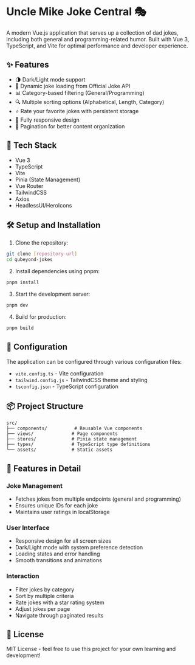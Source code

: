 # Uncle Mike Joke Central 🎭

A modern Vue.js application that serves up a collection of dad jokes, including both general and programming-related humor. Built with Vue 3, TypeScript, and Vite for optimal performance and developer experience.

## ✨ Features

- 🌗 Dark/Light mode support
- 🔄 Dynamic joke loading from Official Joke API
- 📊 Category-based filtering (General/Programming)
- 🔍 Multiple sorting options (Alphabetical, Length, Category)
- ⭐ Rate your favorite jokes with persistent storage
- 📱 Fully responsive design
- 📄 Pagination for better content organization

## 🚀 Tech Stack

- Vue 3
- TypeScript
- Vite
- Pinia (State Management)
- Vue Router
- TailwindCSS
- Axios
- HeadlessUI/HeroIcons

## 🛠️ Setup and Installation

1. Clone the repository:
```bash
git clone [repository-url]
cd qubeyond-jokes
```

2. Install dependencies using pnpm:
```bash
pnpm install
```

3. Start the development server:
```bash
pnpm dev
```

4. Build for production:
```bash
pnpm build
```

## 🔧 Configuration

The application can be configured through various configuration files:

- `vite.config.ts` - Vite configuration
- `tailwind.config.js` - TailwindCSS theme and styling
- `tsconfig.json` - TypeScript configuration

## 📦 Project Structure

```
src/
├── components/          # Reusable Vue components
├── views/              # Page components
├── stores/             # Pinia state management
├── types/              # TypeScript type definitions
└── assets/             # Static assets
```

## 🌟 Features in Detail

### Joke Management
- Fetches jokes from multiple endpoints (general and programming)
- Ensures unique IDs for each joke
- Maintains user ratings in localStorage

### User Interface
- Responsive design for all screen sizes
- Dark/Light mode with system preference detection
- Loading states and error handling
- Smooth transitions and animations

### Interaction
- Filter jokes by category
- Sort by multiple criteria
- Rate jokes with a star rating system
- Adjust jokes per page
- Navigate through paginated results

## 📝 License

MIT License - feel free to use this project for your own learning and development!
